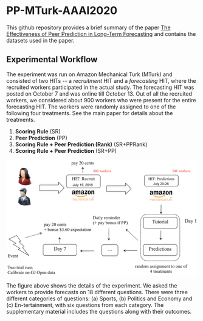 # PP-MTurk-AAAI2020

This github repository provides a brief summary of the paper [The Effectiveness of Peer Prediction in Long-Term Forecasting](http://www.columbia.edu/~dm3557/papers/mrp20.pdf) and contains the datasets used in the paper.

## Experimental Workflow

The experiment was run on Amazon Mechanical Turk (MTurk) and consisted of two HITs -- a *recruitment* HIT and a *forecasting* HIT, where the recruited workers participated in the actual study. The forecasting HIT was posted on October 7 and was online till October 13. Out of all the recruited workers, we considered about 900 workers who were present for the entire forecasting HIT. The workers were randomly assigned to one of the following four treatments. See the main paper for details about
the treatments.

1. **Scoring Rule** (SR)
2. **Peer Prediction** (PP)
3. **Scoring Rule + Peer Prediction (Rank)** (SR+PPRank)
4. **Scoring Rule + Peer Prediction** (SR+PP)

![Experimental Workflow](images/workflow.png)

The figure above shows the details of the experiment. We asked the workers to provide forecasts on 18 different questions. There were three different categories of questions: (a) Sports, (b) Politics and Economy and (c) En-tertainment, with six questions from each category. The supplementary material includes the questions along with their outcomes.
